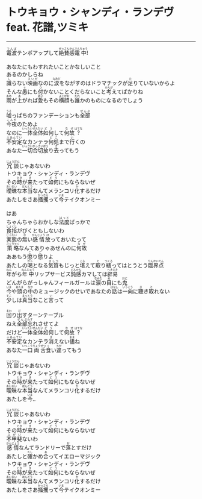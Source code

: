 # トウキョウ・シャンディ・ランデヴ feat. 花譜,ツミキ
---
<lyric>
<ruby>電波<rt>でんぱ</rt></ruby>テンポアップして<ruby>絶賛<rt>ぜっさん</rt></ruby><ruby>感電<rt>かんでん</rt></ruby><ruby>中<rt>ちゅう</rt></ruby>!<br/>
<br/>
あなたにもわすれたいことかなしいこと<br/>
あるのかしらね<br/>
<ruby>識<rt>し</rt></ruby>らない<ruby>映画<rt>えいが</rt></ruby>なのに<ruby>涙<rt>なみだ</rt></ruby>をながすのはドラマチックが<ruby>足<rt>た</rt></ruby>りていないからよ<br/>
そんな<ruby>愚<rt>ぐ</rt></ruby>にも<ruby>付<rt>つ</rt></ruby>かないことくだらないこと<ruby>考<rt>かんが</rt></ruby>えてばかりね<br/>
<ruby>雨<rt>あめ</rt></ruby>が<ruby>上<rt>あ</rt></ruby>がれば<ruby>愛<rt>あい</rt></ruby>もその<ruby>横顔<rt>よこがお</rt></ruby>も<ruby>誰<rt>だれ</rt></ruby>かのものになるのでしょう<br/>
<br/>
<ruby>嘘<rt>うそ</rt></ruby>っぱちのファンデーションも<ruby>全部<rt>ぜんぶ</rt></ruby><br/>
<ruby>今夜<rt>こんや</rt></ruby>のためよ<br/>
なのに<ruby>一体全体<rt>いったいぜんたい</rt></ruby><ruby>如何<rt>どう</rt></ruby>して<ruby>何故<rt>なぜ</rt></ruby><ruby>?<rt>はてな</rt></ruby><br/>
<ruby>不安定<rt>ふあんてい</rt></ruby>なカンテラ<ruby>何処<rt>どこ</rt></ruby>まで<ruby>行<rt>い</rt></ruby>くの<br/>
あなた<ruby>一切合切<rt>いっさいがっさい</rt></ruby><ruby>放<rt>ほう</rt></ruby>り<ruby>去<rt>さ</rt></ruby>ってもう<br/>
<br/>
<ruby>冗談<rt>じょうだん</rt></ruby>じゃあないわ<br/>
トウキョウ・シャンディ・ランデヴ<br/>
その<ruby>時<rt>とき</rt></ruby>が<ruby>来<rt>き</rt></ruby>たって<ruby>如何<rt>どう</rt></ruby>にもならないぜ<br/>
<ruby>曖昧<rt>あいまい</rt></ruby>な<ruby>本当<rt>ほんとう</rt></ruby>なんてメランコリ<ruby>化<rt>か</rt></ruby>するだけ<br/>
あたしをさあ<ruby>掻攫<rt>かっさら</rt></ruby>って<ruby>今<rt>いま</rt></ruby>テイクオンミー<br/>
<br/>
はあ<br/>
ちゃんちゃらおかしな<ruby>法度<rt>はっと</rt></ruby>ばっかで<br/>
<ruby>食指<rt>しょくし</rt></ruby>がびくともしないわ<br/>
<ruby>実態<rt>じったい</rt></ruby>の<ruby>無<rt>な</rt></ruby>い<ruby>感情<rt>かんじょう</rt></ruby><ruby>放<rt>ほ</rt></ruby>っておいたって<br/>
<ruby>策略<rt>さくりゃく</rt></ruby>なんてありゃあせんのに<ruby>何故<rt>なぜ</rt></ruby><br/>
ああもう<ruby>懲<rt>こ</rt></ruby>り<ruby>懲<rt>ご</rt></ruby>りよ<br/>
あたしの<ruby>喝<rt>かっ</rt></ruby>となる<ruby>気質<rt>きしつ</rt></ruby>もじっと<ruby>堪<rt>こら</rt></ruby>えて<ruby>取<rt>と</rt></ruby>り<ruby>繕<rt>つくろ</rt></ruby>ってはとうとう<ruby>臨界点<rt>りんかいてん</rt></ruby><br/>
<ruby>年<rt>ねん</rt></ruby>がら<ruby>年中<rt>ねんじゅう</rt></ruby>リップサービス<ruby>鈍感<rt>どんかん</rt></ruby>カマしては<ruby>辟易<rt>へきえき</rt></ruby><br/>
どんがらがっしゃんフィールガールは<ruby>涙<rt>なみだ</rt></ruby>の<ruby>目<rt>め</rt></ruby>にも<ruby>鬼<rt>おに</rt></ruby><br/>
<ruby>今<rt>いま</rt></ruby>や<ruby>頭<rt>あたま</rt></ruby>の<ruby>中<rt>なか</rt></ruby>のミュージックのせいであなたの<ruby>話<rt>はなし</rt></ruby>は<ruby>一向<rt>いっこう</rt></ruby>に<ruby>聴<rt>き</rt></ruby>き<ruby>取<rt>と</rt></ruby>れない<br/>
<ruby>少<rt>すこ</rt></ruby>しは<ruby>真当<rt>まっとう</rt></ruby>なこと<ruby>言<rt>い</rt></ruby>って<br/>
<br/>
<ruby>回<rt>まわ</rt></ruby>り<ruby>出<rt>だ</rt></ruby>すターンテーブル<br/>
ねえ<ruby>全部<rt>ぜんぶ</rt></ruby><ruby>忘<rt>わす</rt></ruby>れさせてよ<br/>
だけど<ruby>一体全体<rt>いったいぜんたい</rt></ruby><ruby>如何<rt>どう</rt></ruby>して<ruby>何故<rt>なぜ</rt></ruby><ruby>?<rt>はてな</rt></ruby><br/>
<ruby>不安定<rt>ふあんてい</rt></ruby>なカンテラ<ruby>消<rt>き</rt></ruby>えない<ruby>儘<rt>まま</rt></ruby>ね<br/>
あなた<ruby>一口<rt>いっこう</rt></ruby><ruby>両<rt>りょう</rt></ruby><ruby>舌<rt>ぜつ</rt></ruby><ruby>食<rt>く</rt></ruby>い<ruby>違<rt>ちが</rt></ruby>ってもう<br/>
<br/>
<ruby>冗談<rt>じょうだん</rt></ruby>じゃあないわ<br/>
トウキョウ・シャンディ・ランデヴ<br/>
その<ruby>時<rt>とき</rt></ruby>が<ruby>来<rt>き</rt></ruby>たって<ruby>如何<rt>どう</rt></ruby>にもならないぜ<br/>
<ruby>曖昧<rt>あいまい</rt></ruby>な<ruby>本当<rt>ほんとう</rt></ruby>なんてメランコリ<ruby>化<rt>か</rt></ruby>するだけ<br/>
あたしを<ruby>今<rt>いま</rt></ruby>‥<br/>
<br/>
<ruby>冗談<rt>じょうだん</rt></ruby>じゃあないわ<br/>
トウキョウ・シャンディ・ランデヴ<br/>
その<ruby>時<rt>とき</rt></ruby>が<ruby>来<rt>き</rt></ruby>たって<ruby>如何<rt>どう</rt></ruby>にもならないぜ<br/>
<ruby>不甲斐<rt>ふがい</rt></ruby>ないわ<br/>
<ruby>感情<rt>かんじょう</rt></ruby>なんてランドリーで<ruby>落<rt>お</rt></ruby>とすだけ<br/>
あたしと<ruby>確<rt>たし</rt></ruby>かめ<ruby>合<rt>あ</rt></ruby>ってイエローマジック<br/>
トウキョウ・シャンディ・ランデヴ<br/>
その<ruby>時<rt>とき</rt></ruby>が<ruby>来<rt>き</rt></ruby>たって<ruby>如何<rt>どう</rt></ruby>にもならないぜ<br/>
<ruby>曖昧<rt>あいまい</rt></ruby>な<ruby>本当<rt>ほんとう</rt></ruby>なんてメランコリ<ruby>化<rt>か</rt></ruby>するだけ<br/>
あたしをさあ<ruby>掻攫<rt>かっさら</rt></ruby>って<ruby>今<rt>いま</rt></ruby>テイクオンミー<br/>
</lyric>
